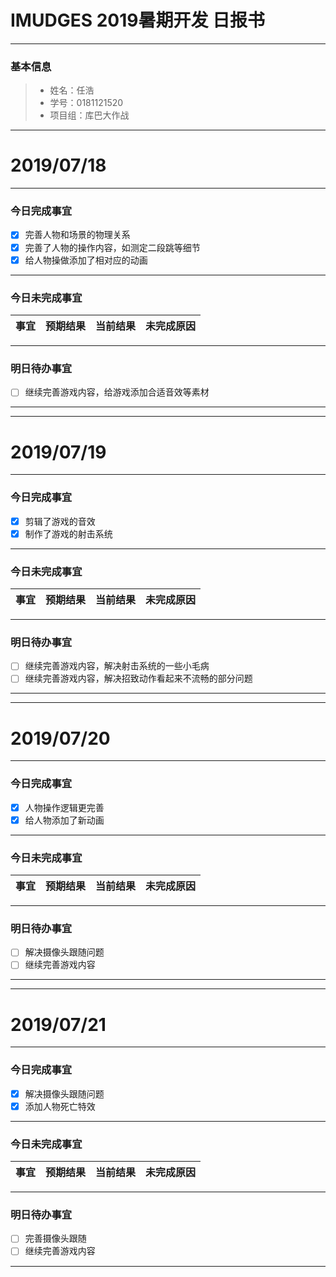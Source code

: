 # IMUDGES 2019暑期开发 日报书
-------


### 基本信息
> * 姓名：任浩
> * 学号：0181121520
> * 项目组：库巴大作战

-------


# 2019/07/18

-------

### 今日完成事宜
- [x] 完善人物和场景的物理关系
- [x] 完善了人物的操作内容，如测定二段跳等细节
- [x] 给人物操做添加了相对应的动画

-----
### 今日未完成事宜


| 事宜     |预期结果| 当前结果  | 未完成原因   | 
| --------   | -----:  | -----:  | :----:  |



------
### 明日待办事宜
- [ ] 继续完善游戏内容，给游戏添加合适音效等素材
-------



-------



# 2019/07/19

-------

### 今日完成事宜
- [x] 剪辑了游戏的音效
- [x] 制作了游戏的射击系统
-----
### 今日未完成事宜


| 事宜     |预期结果| 当前结果  | 未完成原因   | 
| --------   | -----:  | -----:  | :----:  |



------
### 明日待办事宜
- [ ] 继续完善游戏内容，解决射击系统的一些小毛病
- [ ] 继续完善游戏内容，解决招致动作看起来不流畅的部分问题
-------



-------



# 2019/07/20

-------

### 今日完成事宜
- [x] 人物操作逻辑更完善
- [x] 给人物添加了新动画
-----
### 今日未完成事宜


| 事宜     |预期结果| 当前结果  | 未完成原因   | 
| --------   | -----:  | -----:  | :----:  |



------
### 明日待办事宜
- [ ] 解决摄像头跟随问题
- [ ] 继续完善游戏内容
-------



-------



# 2019/07/21

-------

### 今日完成事宜
- [x] 解决摄像头跟随问题
- [x] 添加人物死亡特效
-----
### 今日未完成事宜


| 事宜     |预期结果| 当前结果  | 未完成原因   | 
| --------   | -----:  | -----:  | :----:  |



------
### 明日待办事宜
- [ ] 完善摄像头跟随
- [ ] 继续完善游戏内容
-------
